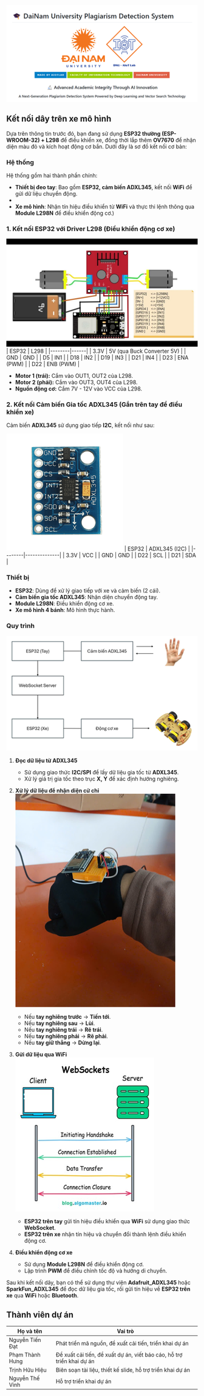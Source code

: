 ![](extracted_images/a.png)
## Kết nối dây trên xe mô hình

Dựa trên thông tin trước đó, bạn đang sử dụng **ESP32 thường (ESP-WROOM-32) + L298** để điều khiển xe, đồng thời lắp thêm **OV7670** để nhận diện màu đỏ và kích hoạt động cơ bắn. Dưới đây là sơ đồ kết nối cơ bản:

### Hệ thống
Hệ thống gồm hai thành phần chính:

- **Thiết bị đeo tay**: Bao gồm **ESP32, cảm biến ADXL345**, kết nối **WiFi** để gửi dữ liệu chuyển động.
- 
- **Xe mô hình**: Nhận tín hiệu điều khiển từ **WiFi** và thực thi lệnh thông qua **Module L298N** để điều khiển động cơ.)

### 1. Kết nối ESP32 với Driver L298 (Điều khiển động cơ xe)
![](extracted_images/11.jpg)
| ESP32 | L298 |
|--------|------|
| 3.3V | 5V (qua Buck Converter 5V) |
| GND | GND |
| D5 | IN1 |
| D18 | IN2 |
| D19 | IN3 |
| D21 | IN4 |
| D23 | ENA (PWM) |
| D22 | ENB (PWM) |

- **Motor 1 (trái):** Cắm vào OUT1, OUT2 của L298.
- **Motor 2 (phải):** Cắm vào OUT3, OUT4 của L298.
- **Nguồn động cơ:** Cắm 7V - 12V vào VCC của L298.

### 2. Kết nối Cảm biến Gia tốc ADXL345 (Gắn trên tay để điều khiển xe)

Cảm biến **ADXL345** sử dụng giao tiếp **I2C**, kết nối như sau:

![](extracted_images/4.png)
| ESP32 | ADXL345 (I2C) |
|--------|--------------|
| 3.3V | VCC |
| GND | GND |
| D22 | SCL |
| D21 | SDA |


### Thiết bị
- **ESP32**: Dùng để xử lý giao tiếp với xe và cảm biến (2 cái).
- **Cảm biến gia tốc ADXL345**: Nhận diện chuyển động tay.
- **Module L298N**: Điều khiển động cơ xe.
- **Xe mô hình 4 bánh**: Mô hình thực hành.

### Quy trình
![](extracted_images/7.png)
1. **Đọc dữ liệu từ ADXL345**
   - Sử dụng giao thức **I2C/SPI** để lấy dữ liệu gia tốc từ **ADXL345**.
   - Xử lý giá trị gia tốc theo trục **X, Y** để xác định hướng nghiêng.

2. **Xử lý dữ liệu để nhận diện cử chỉ**
   ![](extracted_images/9.png)
   - Nếu **tay nghiêng trước** → **Tiến tới**.
   - Nếu **tay nghiêng sau** → **Lùi**.
   - Nếu **tay nghiêng trái** → **Rẽ trái**.
   - Nếu **tay nghiêng phải** → **Rẽ phải**.
   - Nếu **tay giữ thẳng** → **Dừng lại**.


3. **Gửi dữ liệu qua WiFi**
  ![](extracted_images/10.jpg)
   - **ESP32 trên tay** gửi tín hiệu điều khiển qua **WiFi** sử dụng giao thức **WebSocket**.
   - **ESP32 trên xe** nhận tín hiệu và chuyển đổi thành lệnh điều khiển động cơ.

4. **Điều khiển động cơ xe**
   - Sử dụng **Module L298N** để điều khiển động cơ.
   - Lập trình **PWM** để điều chỉnh tốc độ và hướng di chuyển.

Sau khi kết nối dây, bạn có thể sử dụng thư viện **Adafruit_ADXL345** hoặc **SparkFun_ADXL345** để đọc dữ liệu gia tốc, rồi gửi tín hiệu về **ESP32 trên xe** qua **WiFi** hoặc **Bluetooth**.
## Thành viên dự án

| Họ và tên         | Vai trò                                              |
|------------------|----------------------------------------------------|
| Nguyễn Tiến Đạt | Phát triển mã nguồn, đề xuất cải tiến, triển khai dự án |
| Phạm Thành Hưng | Đề xuất cải tiến, đề xuất dự án, viết báo cáo, hỗ trợ triển khai dự án |
| Trịnh Hữu Hiệu  | Biên soạn tài liệu, thiết kế slide, hỗ trợ triển khai dự án |
| Nguyễn Thế Vinh | Hỗ trợ triển khai dự án |


